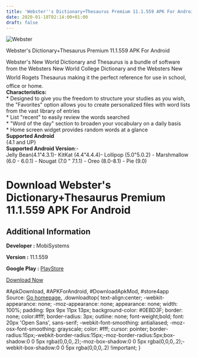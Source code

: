 ```yaml
---
title: 'Webster''s Dictionary+Thesaurus Premium 11.1.559 APK For Android'
date: 2020-01-18T02:14:00+01:00
draft: false
---
```


![Webster](https://i1.wp.com/apkhome.net/wp-content/uploads/2020/01/Websters-DictionaryThesaurus-Premium-11.1.559.png "Webster")

  

Webster's Dictionary+Thesaurus Premium 11.1.559 APK For Android

Webster's New World Dictionary and Thesaurus is a bundle of software from the Websters New World College Dictionary and the Websters New World Rogets Thesaurus making it the perfect reference for use in school, office or home.  
**Characteristics:**  
\* Designed to give you the freedom to structure your studies as you wish, the "Favorites" option allows you to create personalized files with word lists from the vast library of entries  
\* List "recent" to easily review the words searched  
\* "Word of the day" section to broaden your vocabulary on a daily basis  
\* Home screen widget provides random words at a glance  
**Supported Android**  
{4.1 and UP}  
**Supported Android Version**:-  
Jelly Bean(4.1"4.3.1)- KitKat (4.4"4.4.4)- Lollipop (5.0"5.0.2) - Marshmallow (6.0 - 6.0.1) - Nougat (7.0 " 7.1.1) - Oreo (8.0-8.1) - Pie (9.0)

Download Webster's Dictionary+Thesaurus Premium 11.1.559 APK For Android
========================================================================

Additional Information
----------------------

**Developer :** MobiSystems

**Version :** 11.1.559

**Google Play :** [PlayStore](https://play.google.com/store/apps/details?id=com.mobisystems.msdict.embedded.wireless.webster.dictandthes&hl=en)

  

[Download Now](https://store4app.co/post/websters-dictionary-thesaurus-premium-11-1-559-apk-for-android_1579286563)

  
#ApkDownload, #APKForAndroid, #DownloadApkMod, #store4app  
Source: [Go homepage.](https://store4app.co/post/websters-dictionary-thesaurus-premium-11-1-559-apk-for-android_1579286563) .downloadtop{ text-align:center; -webkit-appearance: none; -moz-appearance: none; appearance: none; width: 100%; padding: 9px 9px 11px 13px; background-color: #0EBD3F; border: none; color:#fff; border-radius: 3px; outline: none; font-weight;bold; font: 20px 'Open Sans', sans-serif; -webkit-font-smoothing: antialiased; -moz-osx-font-smoothing: grayscale; color: #fff; cursor: pointer; border-radius:15px;-webkit-border-radius:15px;-moz-border-radius:5px;box-shadow:0 0 5px rgba(0,0,0,.2);-moz-box-shadow:0 0 5px rgba(0,0,0,.2);-webkit-box-shadow:0 0 5px rgba(0,0,0,.2) !important; }